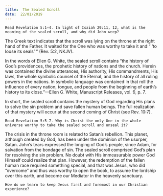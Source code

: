 ```yaml
---
title:  The Sealed Scroll
date:  22/01/2019
---
```


`Read Revelation 5:1–4. In light of Isaiah 29:11, 12, what is the meaning of the sealed scroll, and why did John weep?`

The Greek text indicates that the scroll was lying on the throne at the right hand of the Father. It waited for the One who was worthy to take it and “ ‘to loose its seals’ ” (Rev. 5:2, NKJV).

In the words of Ellen G. White, the sealed scroll contains “the history of God’s providences, the prophetic history of nations and the church. Herein was contained the divine utterances, His authority, His commandments, His laws, the whole symbolic counsel of the Eternal, and the history of all ruling powers in the nations. In symbolic language was contained in that roll the influence of every nation, tongue, and people from the beginning of earth’s history to its close.”—Ellen G. White, Manuscript Releases, vol. 9, p. 7.

In short, the sealed scroll contains the mystery of God regarding His plans to solve the sin problem and save fallen human beings. The full realization of that mystery will occur at the second coming of Christ (see Rev. 10:7).

`Read Revelation 5:5–7. Why is Christ the only One in the whole universe worthy to take the sealed scroll and unseal it?`

The crisis in the throne room is related to Satan’s rebellion. This planet, although created by God, has been under the dominion of the usurper, Satan. John’s tears expressed the longing of God’s people, since Adam, for salvation from the bondage of sin. The sealed scroll comprised God’s plan for resolving the sin problem. No doubt with His immeasurable power God Himself could realize that plan. However, the redemption of the fallen human race required something special, and that was Jesus, who did “overcome” and thus was worthy to open the book, to assume the lordship over this earth, and become our Mediator in the heavenly sanctuary.

`How do we learn to keep Jesus first and foremost in our Christian experience?`